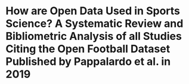 # **How are Open Data Used in Sports Science? A Systematic Review and Bibliometric Analysis of all Studies Citing the Open Football Dataset Published by Pappalardo et al. in 2019**

